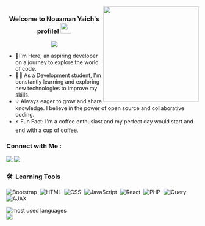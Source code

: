 
<img width="250" align="right" src="https://c.tenor.com/_DOBjnGspYAAAAAM/code-coding.gif">

<h3 align="center">
  Welcome to Nouaman Yaich's profile!
  <img src="https://media.giphy.com/media/hvRJCLFzcasrR4ia7z/giphy.gif" width="28">
</h3>

<!-- Typing SVG by DenverCoder1 - https://github.com/DenverCoder1/readme-typing-svg -->
<p align="center">
  <a href="https://github.com/DenverCoder1/readme-typing-svg"><img src="https://readme-typing-svg.herokuapp.com/?lines=Front-end%20web%20developer;learning%20Building%20improving&font=Fira%20Code&center=true&width=440&height=45&color=f75c7e&vCenter=true&size=22"></a>
</p> 

- 🏢I'm Here, an aspiring developer on a journey to explore the world of code.
- 👨‍💻 As a Development student, I'm constantly learning and exploring new technologies to improve my skills.
- 💡 Always eager to grow and share knowledge. I believe in the power of open source and collaborative coding.
- ⚡ Fun Fact: I'm a coffee enthusiast and my perfect day would start and end with a cup of coffee.


### Connect with Me :

<a href="https://www.linkedin.com/in/nouaman-yaich-4bb938293" target="_blank"><img src="https://img.shields.io/badge/-Nouaman%20Yaich-0077B5?style=for-the-badge&logo=Linkedin&logoColor=white"/></a>
<a href="https://t.me/Nouaman" target="_blank"><img src="https://img.shields.io/badge/-Nouaman%20Yaich-0077B5?style=for-the-badge&logo=Telegram&logoColor=white"/></a>
### 🛠 &nbsp;Learning Tools
![Bootstrap](https://img.shields.io/badge/-Bootstrap-05122A?style=flat&logo=bootstrap&logoColor=563D7C)&nbsp;
![HTML](https://img.shields.io/badge/-HTML-05122A?style=flat&logo=HTML5)&nbsp;
![CSS](https://img.shields.io/badge/-CSS-05122A?style=flat&logo=CSS3&logoColor=1572B6)&nbsp;
![JavaScript](https://img.shields.io/badge/-JavaScript-05122A?style=flat&logo=javascript&logoColor=F7DF1E)&nbsp;
![React](https://img.shields.io/badge/-React-05122A?style=flat&logo=react&logoColor=61DAFB)&nbsp;
![PHP](https://img.shields.io/badge/-PHP-05122A?style=flat&logo=php&logoColor=777BB4)&nbsp;
![jQuery](https://img.shields.io/badge/-jQuery-05122A?style=flat&logo=jquery&logoColor=0769AD)&nbsp;
![AJAX](https://img.shields.io/badge/-AJAX-05122A?style=flat&logo=ajax&logoColor=0083C7)&nbsp;



<img align="left" src="https://github-readme-stats.vercel.app/api/top-langs?username=NouamanY04&show_icons=true&locale=en&layout=compact&theme=radical" alt="most used languages" />
<br>
<a href="https://komarev.com/ghpvc/?username=NouamanY04&style=for-the-badge">
    <img src="https://komarev.com/ghpvc/?username=NouamanY04&style=for-the-badge">
</a>
